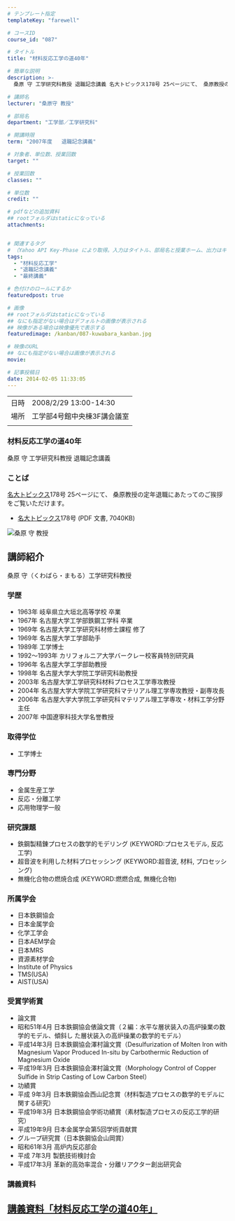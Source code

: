 ```yaml
---
# テンプレート指定
templateKey: "farewell"

# コースID
course_id: "087"

# タイトル
title: "材料反応工学の道40年"

# 簡単な説明
description: >-
  桑原 守 工学研究科教授 退職記念講義 名大トピックス178号 25ページにて、 桑原教授の定年退職にあたってのご挨拶をご覧いただけます。   * 名大トピ ....

# 講師名
lecturer: "桑原守 教授"

# 部局名
department: "工学部／工学研究科"

# 開講時限
term: "2007年度	退職記念講義"

# 対象者、単位数、授業回数
target: ""

# 授業回数
classes: ""

# 単位数
credit: ""

# pdfなどの追加資料
## rootフォルダはstaticになっている
attachments:


# 関連するタグ
# （Yahoo API Key-Phase により取得。入力はタイトル、部局名と授業ホーム、出力はキーフレーズ（tags））
tags:
  - "材料反応工学"
  - "退職記念講義"
  - "最終講義"

# 色付けのロールにするか
featuredpost: true

# 画像
## rootフォルダはstaticになっている
## なにも指定がない場合はデフォルトの画像が表示される
## 映像がある場合は映像優先で表示する
featuredimage: /kanban/087-kuwabara_kanban.jpg

# 映像のURL
## なにも指定がない場合は画像が表示される
movie: 

# 記事投稿日
date: 2014-02-05 11:33:05
---
```


|   |   |
|---|---|
| 日時 | 2008/2/29  13:00-14:30 |
| 場所 | 工学部4号館中央棟3F講会議室 |
|   |   |


### 材料反応工学の道40年

桑原 守 工学研究科教授 退職記念講義

### ことば

[名大トピックス](http://www.nagoya-u.ac.jp/about-nu/public-relations/publication/topics-archive.html)178号 25ページにて、 桑原教授の定年退職にあたってのご挨拶をご覧いただけます。

* <a href="http://www.nagoya-u.ac.jp/about-nu/public-relations/publication/upload_images/no178.pdf" target="_blank">[名大トピックス](http://www.nagoya-u.ac.jp/about-nu/public-relations/publication/topics-archive.html)178号</a> (PDF 文書, 7040KB)


![桑原 守 教授](https://ocw.nagoya-u.jp/files/87/kuwabara_kao.jpg) 

## 講師紹介

桑原 守（くわばら・まもる）工学研究科教授

### 学歴

* 1963年  岐阜県立大垣北高等学校 卒業
* 1967年  名古屋大学工学部鉄鋼工学科 卒業
* 1969年  名古屋大学工学研究科材修士課程 修了
* 1969年  名古屋大学工学部助手
* 1989年  工学博士
* 1992〜1993年 カリフォルニア大学バークレー校客員特別研究員
* 1996年  名古屋大学工学部助教授
* 1998年  名古屋大学大学院工学研究科助教授
* 2003年  名古屋大学工学研究科材料プロセス工学専攻教授
* 2004年  名古屋大学大学院工学研究科マテリアル理工学専攻教授・副専攻長
* 2006年  名古屋大学大学院工学研究科マテリアル理工学専攻・材料工学分野主任
* 2007年  中国遼寧科技大学名誉教授

### 取得学位

* 工学博士

### 専門分野

* 金属生産工学
* 反応・分離工学
* 応用物理学一般

### 研究課題

* 鉄鋼製精錬プロセスの数学的モデリング (KEYWORD:プロセスモデル, 反応工学)
* 超音波を利用した材料プロセッシング (KEYWORD:超音波, 材料, プロセッシング)
* 無機化合物の燃焼合成 (KEYWORD:燃燃合成, 無機化合物)

### 所属学会

* 日本鉄鋼協会
* 日本金属学会
* 化学工学会
* 日本AEM学会
* 日本MRS
* 資源素材学会
* Institute of Physics
* TMS(USA)
* AIST(USA)

### 受賞学術賞

* 論文賞
* 昭和51年4月 日本鉄鋼協会俵論文賞（２編：水平な層状装入の高炉操業の数学的モデル、傾斜し た層状装入の高炉操業の数学的モデル）
* 平成14年3月 日本鉄鋼協会澤村論文賞（Desulfurization of Molten Iron with Magnesium Vapor Produced In-situ by Carbothermic Reduction of Magnesium Oxide
* 平成19年3月 日本鉄鋼協会澤村論文賞（Morphology Control of Copper Sulfide in Strip Casting of Low Carbon Steel）
* 功績賞
* 平成 9年3月 日本鉄鋼協会西山記念賞（材料製造プロセスの数学的モデルに関する研究）
* 平成19年3月 日本鉄鋼協会学術功績賞（素材製造プロセスの反応工学的研究）
* 平成19年9月 日本金属学会第5回学術貢献賞
* グループ研究賞（日本鉄鋼協会山岡賞）
* 昭和61年3月 高炉内反応部会
* 平成 7年3月 製銑技術検討会
* 平成17年3月 革新的高効率混合・分離リアクター創出研究会


### 講義資料

[講義資料「材料反応工学の道40年」](https://ocw.nagoya-u.jp/files/87/kuwabara_lect.pdf) 
-----